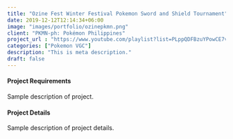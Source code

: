 ```yaml
---
title: "Ozine Fest Winter Festival Pokemon Sword and Shield Tournament"
date: 2019-12-12T12:14:34+06:00
image: "images/portfolio/ozinepkmn.png"
client: "PKMN-ph: Pokémon Philippines"
project_url : "https://www.youtube.com/playlist?list=PLppQDFBzuYPowCE7vzWjsutOhMpqhdrSW"
categories: ["Pokemon VGC"]
description: "This is meta description."
draft: false
---
```


#### Project Requirements

Sample description of project.


#### Project Details

Sample description of project details.
